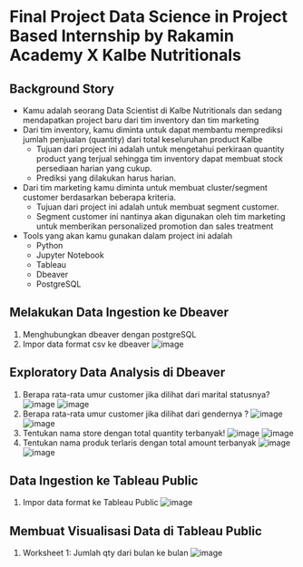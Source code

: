 # Final Project Data Science in Project Based Internship by Rakamin Academy X Kalbe Nutritionals
## Background Story
- Kamu adalah seorang Data Scientist di Kalbe Nutritionals dan sedang mendapatkan project baru dari tim inventory dan tim marketing
- Dari tim inventory, kamu diminta untuk dapat membantu memprediksi jumlah penjualan (quantity) dari total keseluruhan product Kalbe
  - Tujuan dari project ini adalah untuk mengetahui perkiraan quantity product yang terjual sehingga tim inventory dapat membuat stock persediaan harian yang cukup.
  - Prediksi yang dilakukan harus harian.
- Dari tim marketing kamu diminta untuk membuat cluster/segment customer berdasarkan beberapa kriteria.
  - Tujuan dari project ini adalah untuk membuat segment customer.
  - Segment customer ini nantinya akan digunakan oleh tim marketing untuk memberikan personalized promotion dan sales treatment
- Tools yang akan kamu gunakan dalam project ini adalah
  - Python
  - Jupyter Notebook
  - Tableau
  - Dbeaver
  - PostgreSQL
## Melakukan Data Ingestion ke Dbeaver
1. Menghubungkan dbeaver dengan postgreSQL
2. Impor data format csv ke dbeaver
![image](https://github.com/mieffarohi/pbi-kalbe/assets/103298951/8a56a395-f2ad-454c-96c6-ae2e102d8bd7)
## Exploratory Data Analysis di Dbeaver
1. Berapa rata-rata umur customer jika dilihat dari marital statusnya?
 ![image](https://github.com/mieffarohi/pbi-kalbe/assets/103298951/0789688c-bdc1-4cf3-bc1e-bd45f9bd6830)
 ![image](https://github.com/mieffarohi/pbi-kalbe/assets/103298951/df832ff3-0ed0-4a46-8267-508c7ed92c7f)
2. Berapa rata-rata umur customer jika dilihat dari gendernya ?
 ![image](https://github.com/mieffarohi/pbi-kalbe/assets/103298951/89042164-66fb-472b-b48b-0f113b6216bc)
 ![image](https://github.com/mieffarohi/pbi-kalbe/assets/103298951/e44e116a-0d93-474f-a194-6fc41f9ebec7)
3. Tentukan nama store dengan total quantity terbanyak!
 ![image](https://github.com/mieffarohi/pbi-kalbe/assets/103298951/e93a2f18-b0c9-4323-a976-93ce9407ca0a)
 ![image](https://github.com/mieffarohi/pbi-kalbe/assets/103298951/1e4c6f22-0911-4855-895c-7192d5b99eb9)
4. Tentukan nama produk terlaris dengan total amount terbanyak
 ![image](https://github.com/mieffarohi/pbi-kalbe/assets/103298951/fbf432a1-7a22-43ba-8762-db0900e03a57)
 ![image](https://github.com/mieffarohi/pbi-kalbe/assets/103298951/5ef928cb-7a4a-4b8f-bc59-ba93c407dd39)
## Data Ingestion ke Tableau Public
1. Impor data format ke Tableau Public
 ![image](https://github.com/mieffarohi/pbi-kalbe/assets/103298951/3a1f392c-257c-4529-b138-dd0b47700b16)
## Membuat Visualisasi Data di Tableau Public
1. Worksheet 1: Jumlah qty dari bulan ke bulan
 ![image](https://github.com/mieffarohi/pbi-kalbe/assets/103298951/1ef704dc-d02c-4c5e-b9a3-6d939b633562)
